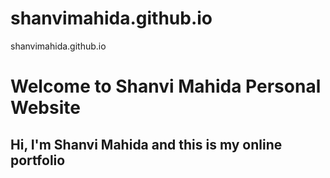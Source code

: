 # shanvimahida.github.io
shanvimahida.github.io
<H1> Welcome to Shanvi Mahida Personal Website </H1>
<H2> Hi, I'm Shanvi Mahida and this is my online portfolio </H2>
